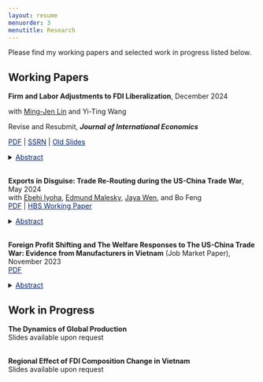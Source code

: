 ```yaml
---
layout: resume
menuorder: 3
menutitle: Research
---
```


Please find my working papers and selected work in progress listed below.

## Working Papers
**Firm and Labor Adjustments to FDI Liberalization**, December 2024 <br>
<p>with <a href="https://economicsatntu.wixsite.com/ming-jen-lin" target="_blank">Ming-Jen Lin</a> and Yi-Ting Wang <br>
<p>Revise and Resubmit, <em><strong>Journal of International Economics</strong></em></p>
    <a href="https://sungjuwu.github.io/documents/CNFDI_paper.pdf" target="_blank"><span style="color:#012169"><u>PDF</u></span></a>
    | <a href="https://papers.ssrn.com/sol3/papers.cfm?abstract_id=4347657" target="_blank"><span style="color:#012169"><u>SSRN</u></span></a>
    | <a href="https://sungjuwu.github.io/documents/CNFDI_slides.pdf" target="_blank"><span style="color:#012169"><u>Old Slides</u></span></a> <br></p>
<details>
    <summary><span style="color:#012169"><u>Abstract</u></span></summary><p>This paper studies how liberalizing outward foreign direct investments (FDI) affects manufacturers’ engagement in global production and their domestic workers’ labor market outcomes. Focusing on a liberalization policy in 2001 by the government of Taiwan that allowed 122 electronic products to be produced in China, we estimate its
effect on Taiwanese electronic manufacturers and their domestic workers. Employing a matched difference-in-differences strategy, we find that the manufacturers targeted by the policy were on average 14% more likely to invest in China relative to the non-targeted ones. Correspondingly, the domestic incumbent workers of the targeted manufacturers were on average more likely to change their jobs, stay employed for fewer years, and have lower wages in subsequent years relative to those employed by the nontargeted ones. The worker-level effects of the policy exhibited substantial heterogeneity across the initial wage distribution, with the top-decile workers benefiting and the other workers losing on average.</p>
</details> <br>

**Exports in Disguise: Trade Re-Routing during the US-China Trade War**, May 2024 <br>
with <a href="https://ebehii.github.io/" target="_blank">Ebehi Iyoha</a>, <a href="https://sites.duke.edu/malesky/" target="_blank">Edmund Malesky</a>, <a href="https://www.jayawen.com/" target="_blank">Jaya Wen</a>, and Bo Feng <br> 
<a href="https://sungjuwu.github.io/documents/Vietnam_rerouting_paper.pdf" target="_blank"><span style="color:#012169"><u>PDF</u></span></a> | <a href="https://www.hbs.edu/ris/Publication%20Files/24-072_a50d1294-e645-4a28-b1f1-ec4e86bd20e4.pdf" target="_blank"><span style="color:#012169"><u>HBS Working Paper</u></span></a> <br>
<details>
    <summary><span style="color:#012169"><u>Abstract</u></span></summary><p>Origin-specific tariffs are a common policy tool; however, critics claim that such tariffs are often circumvented by rerouting goods through intermediary countries. This study examines
whether rerouting increased due to the 2018-2019 US-China trade war via Vietnam. We define rerouting at the product level as the maximum value of trade flows from China to the US, passing through Vietnam, for identical HS 8-digit products within the same quarter. Additionally, we employ a firm-level definition, which only considers such flows within the same firm. </p>
<p> Our findings indicate that the level of aggregation significantly impacts rerouting estimates. In 2021, 16.1% of Vietnamese exports to the US were identified as product-level rerouting, while only 1.8% were flagged as firm-level rerouting, equivalent to 15.5 billion and 1.7 billion current USD annually. Moreover, the average tariff increase on Chinese exports led to a 5.9 percentage point rise in product-level rerouting, compared to a 0.22 percentage point increase in firm-level rerouting. These increases represented 47.2% and 15.7% of their 2018 levels. These differences underscore the importance of microdata for designing trade policy
and assessing compliance.</p>
</details> <br> 

**Foreign Profit Shifting and The Welfare Responses to The US-China Trade War: Evidence from Manufacturers in Vietnam** (Job Market Paper), November 2023 <br>
<a href="https://sungjuwu.github.io/documents/JMP_sungjuwu.pdf" target="_blank"><span style="color:#012169"><u>PDF</u></span></a>
<details>
    <summary><span style="color:#012169"><u>Abstract</u></span></summary><p>This paper studies the welfare implications of the US-China trade war in Vietnam when foreign-owned manufacturers repatriate their profits. Utilizing an enterprise survey in Vietnam, I provide novel evidence that Vietnam's positive responses in input sourcing, product export, and employment in 2017-2019 are driven mainly by foreign-owned manufacturers, especially Chinese manufacturers. To further understand the welfare gains of the trade war episode, I develop and estimate a quantitative model of trade participation with foreign ownership, where foreign-owned manufacturers do not retain their profits in the host country. A foreign demand shock to Vietnam of a magnitude similar to that of the trade war raises the real expenditure in the model by 5 percent, predominantly from an increase in labor income.</p>
</details>

## Work in Progress
**The Dynamics of Global Production** <br>
Slides available upon request <br> <br>

**Regional Effect of FDI Composition Change in Vietnam** <br>
Slides available upon request
